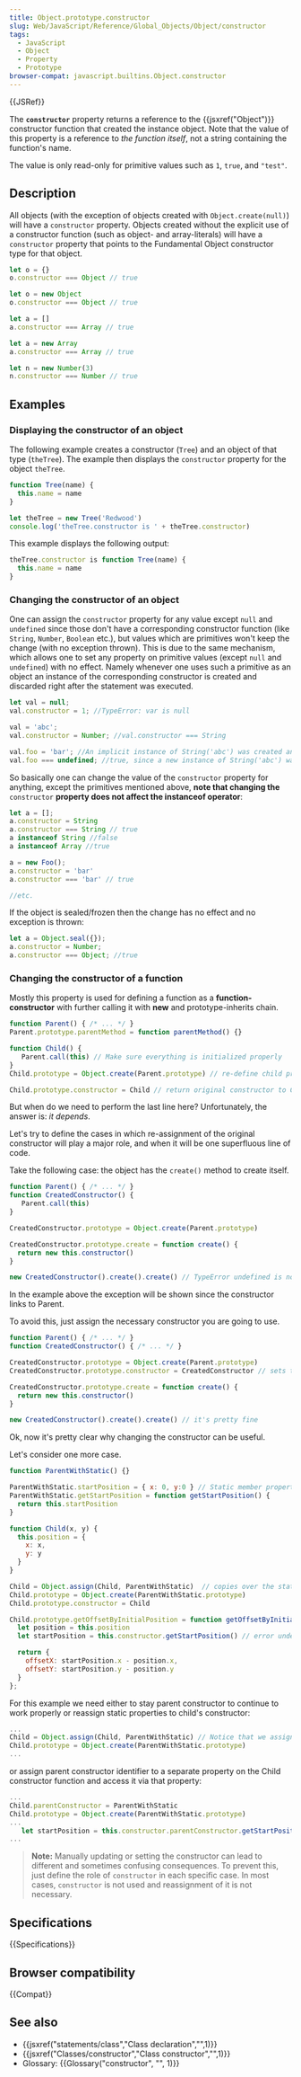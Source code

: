 ```yaml
---
title: Object.prototype.constructor
slug: Web/JavaScript/Reference/Global_Objects/Object/constructor
tags:
  - JavaScript
  - Object
  - Property
  - Prototype
browser-compat: javascript.builtins.Object.constructor
---
```

{{JSRef}}

The **`constructor`** property returns a reference to the
{{jsxref("Object")}} constructor function that created the instance
object. Note that the value of this property is a reference to _the function
itself_, not a string containing the function's name.

The value is only read-only for primitive values such as `1`, `true`, and
`"test"`.

## Description

All objects (with the exception of objects created with `Object.create(null)`)
will have a `constructor` property. Objects created without the explicit use of
a constructor function (such as object- and array-literals) will have a
`constructor` property that points to the Fundamental Object constructor type
for that object.

```js
let o = {}
o.constructor === Object // true

let o = new Object
o.constructor === Object // true

let a = []
a.constructor === Array // true

let a = new Array
a.constructor === Array // true

let n = new Number(3)
n.constructor === Number // true
```

## Examples

### Displaying the constructor of an object

The following example creates a constructor (`Tree`) and an object of that type
(`theTree`). The example then displays the `constructor` property for the object
`theTree`.

```js
function Tree(name) {
  this.name = name
}

let theTree = new Tree('Redwood')
console.log('theTree.constructor is ' + theTree.constructor)
```

This example displays the following output:

```js
theTree.constructor is function Tree(name) {
  this.name = name
}
```

### Changing the constructor of an object

One can assign the `constructor` property for any value except `null` and
`undefined` since those don't have a corresponding constructor function (like
`String`, `Number`, `Boolean` etc.), but values which are primitives won't keep
the change (with no exception thrown). This is due to the same mechanism, which
allows one to set any property on primitive values (except `null` and
`undefined`) with no effect. Namely whenever one uses such a primitive as an
object an instance of the corresponding constructor is created and discarded
right after the statement was executed.

```js
let val = null;
val.constructor = 1; //TypeError: var is null

val = 'abc';
val.constructor = Number; //val.constructor === String

val.foo = 'bar'; //An implicit instance of String('abc') was created and assigned the prop foo
val.foo === undefined; //true, since a new instance of String('abc') was created for this comparison, which doesn't have the foo property
```

So basically one can change the value of the `constructor` property for
anything, except the primitives mentioned above, **note that changing the**
`constructor` **property does not affect the instanceof operator**:

```js
let a = [];
a.constructor = String
a.constructor === String // true
a instanceof String //false
a instanceof Array //true

a = new Foo();
a.constructor = 'bar'
a.constructor === 'bar' // true

//etc.
```

If the object is sealed/frozen then the change has no effect and no exception is
thrown:

```js
let a = Object.seal({});
a.constructor = Number;
a.constructor === Object; //true
```

### Changing the constructor of a function

Mostly this property is used for defining a function as a
**function-constructor** with further calling it with **new** and
prototype-inherits chain.

```js
function Parent() { /* ... */ }
Parent.prototype.parentMethod = function parentMethod() {}

function Child() {
   Parent.call(this) // Make sure everything is initialized properly
}
Child.prototype = Object.create(Parent.prototype) // re-define child prototype to Parent prototype

Child.prototype.constructor = Child // return original constructor to Child
```

But when do we need to perform the last line here? Unfortunately, the answer is:
_it depends_.

Let's try to define the cases in which re-assignment of the original constructor
will play a major role, and when it will be one superfluous line of code.

Take the following case: the object has the `create()` method to create itself.

```js
function Parent() { /* ... */ }
function CreatedConstructor() {
   Parent.call(this)
}

CreatedConstructor.prototype = Object.create(Parent.prototype)

CreatedConstructor.prototype.create = function create() {
  return new this.constructor()
}

new CreatedConstructor().create().create() // TypeError undefined is not a function since constructor === Parent
```

In the example above the exception will be shown since the constructor links to
Parent.

To avoid this, just assign the necessary constructor you are going to use.

```js
function Parent() { /* ... */ }
function CreatedConstructor() { /* ... */ }

CreatedConstructor.prototype = Object.create(Parent.prototype)
CreatedConstructor.prototype.constructor = CreatedConstructor // sets the correct constructor for future use

CreatedConstructor.prototype.create = function create() {
  return new this.constructor()
}

new CreatedConstructor().create().create() // it's pretty fine
```

Ok, now it's pretty clear why changing the constructor can be useful.

Let's consider one more case.

```js
function ParentWithStatic() {}

ParentWithStatic.startPosition = { x: 0, y:0 } // Static member property
ParentWithStatic.getStartPosition = function getStartPosition() {
  return this.startPosition
}

function Child(x, y) {
  this.position = {
    x: x,
    y: y
  }
}

Child = Object.assign(Child, ParentWithStatic)  // copies over the static members from ParentWithStatic to Child
Child.prototype = Object.create(ParentWithStatic.prototype)
Child.prototype.constructor = Child

Child.prototype.getOffsetByInitialPosition = function getOffsetByInitialPosition() {
  let position = this.position
  let startPosition = this.constructor.getStartPosition() // error undefined is not a function, since the constructor is Child

  return {
    offsetX: startPosition.x - position.x,
    offsetY: startPosition.y - position.y
  }
};
```

For this example we need either to stay parent constructor to continue to work
properly or reassign static properties to child's constructor:

```js
...
Child = Object.assign(Child, ParentWithStatic) // Notice that we assign it before we create(...) a prototype below
Child.prototype = Object.create(ParentWithStatic.prototype)
...
```

or assign parent constructor identifier to a separate property on the Child
constructor function and access it via that property:

```js
...
Child.parentConstructor = ParentWithStatic
Child.prototype = Object.create(ParentWithStatic.prototype)
...
   let startPosition = this.constructor.parentConstructor.getStartPosition()
...
```

> **Note:** Manually updating or setting the constructor can lead to different
> and sometimes confusing consequences. To prevent this, just define the role of
> `constructor` in each specific case. In most cases, `constructor` is not used
> and reassignment of it is not necessary.

## Specifications

{{Specifications}}

## Browser compatibility

{{Compat}}

## See also

- {{jsxref("statements/class","Class declaration","",1)}}
- {{jsxref("Classes/constructor","Class constructor","",1)}}
- Glossary: {{Glossary("constructor", "", 1)}}

